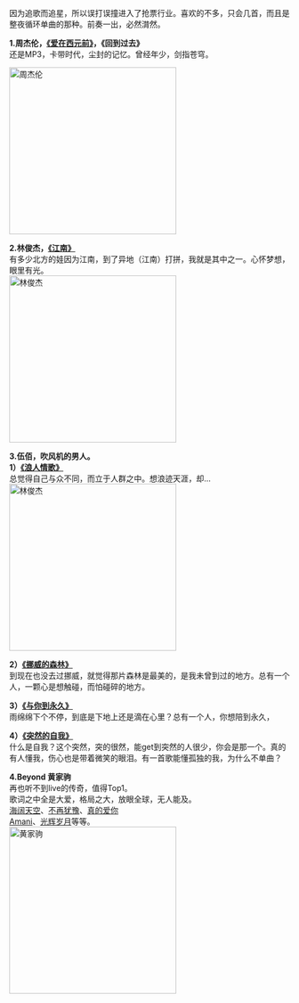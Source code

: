 因为追歌而追星，所以误打误撞进入了抢票行业。喜欢的不多，只会几首，而且是整夜循环单曲的那种。前奏一出，必然潸然。  

**1.周杰伦，[《爱在西元前》](https://bbs.hupu.com/43487876.html)，《回到过去》**  
还是MP3，卡带时代，尘封的记忆。曾经年少，剑指苍穹。  

<img src="https://i1.hdslb.com/bfs/archive/025a709616c23a83232838dd0d6e70faa1de3069.jpg" alt="周杰伦" width="300" >  

  
**2.林俊杰，[《江南》](https://www.bilibili.com/video/BV1Sz411e7XX/?spm_id_from=333.337.search-card.all.click&vd_source=ab4c95324eb61ad06abd9fbf363051f1)**  
有多少北方的娃因为江南，到了异地（江南）打拼，我就是其中之一。心怀梦想，眼里有光。  
<img src="https://i0.hdslb.com/bfs/archive/c207b6c7e7399937b6d66efeff78781662f2b8a8.jpg" alt="林俊杰" width="300" >  
  
**3.伍佰，吹风机的男人。**  
**1）[《浪人情歌》](https://www.bilibili.com/video/BV1Pm411r7VS/?spm_id_from=333.337.search-card.all.click)**   
总觉得自己与众不同，而立于人群之中。想浪迹天涯，却...  
<img src="https://i1.hdslb.com/bfs/archive/850b6d636ed3140d9149bd1e2d3540cae04b0db6.jpg" alt="林俊杰" width="300" >  
  
**2）[《挪威的森林》](https://www.bilibili.com/video/BV1pj411k7EH/?spm_id_from=333.337.search-card.all.click)**   
到现在也没去过挪威，就觉得那片森林是最美的，是我未曾到过的地方。总有一个人，一颗心是想触碰，而怕碰碎的地方。

  
**3）[《与你到永久》](https://www.bilibili.com/video/BV1p741127De/?spm_id_from=333.337.search-card.all.click&vd_source=ab4c95324eb61ad06abd9fbf363051f1)**  
雨绵绵下个不停，到底是下地上还是滴在心里？总有一个人，你想陪到永久，

**4）[《突然的自我》](https://www.bilibili.com/video/BV1RR4y1c7m7/?spm_id_from=333.337.search-card.all.click&vd_source=ab4c95324eb61ad06abd9fbf363051f1)**   
什么是自我？这个突然，突的很然，能get到突然的人很少，你会是那一个。真的有人懂我，伤心也是带着微笑的眼泪。有一首歌能懂孤独的我，为什么不单曲？


**4.Beyond 黄家驹**  
再也听不到live的传奇，值得Top1。  
歌词之中全是大爱，格局之大，放眼全球，无人能及。  
[海阔天空](https://www.bilibili.com/video/BV1Tq4y1778D/?spm_id_from=333.337.search-card.all.click)、[不再犹豫](https://www.bilibili.com/video/BV1NS4y137TB/?spm_id_from=333.337.search-card.all.click)、[真的爱你](https://www.bilibili.com/video/BV1Pa41157vd/?spm_id_from=333.337.search-card.all.click)  
[Amani](https://www.bilibili.com/video/BV1bQ4y1z7tt/?spm_id_from=333.337.search-card.all.click)、[光辉岁月](https://www.bilibili.com/video/BV1854y177F2/?spm_id_from=333.337.search-card.all.click)等等。  
<img src="https://i0.hdslb.com/bfs/archive/65943abb5f2cb92b527829a1ceb8e4f28368635d.jpg" alt="黄家驹" width="300" >  
